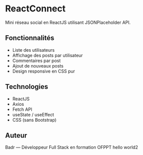 # ReactConnect

Mini réseau social en ReactJS utilisant JSONPlaceholder API.

## Fonctionnalités

- Liste des utilisateurs
- Affichage des posts par utilisateur
- Commentaires par post
- Ajout de nouveaux posts
- Design responsive en CSS pur

## Technologies

- ReactJS
- Axios
- Fetch API
- useState / useEffect
- CSS (sans Bootstrap)

## Auteur

Badr — Développeur Full Stack en formation OFPPT
hello world2
